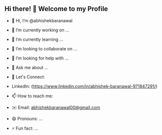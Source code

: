 ## Hi there! 👋 Welcome to my Profile

- 👋 Hi, I’m @abhishekbaranawal
  
- 🔭 I’m currently working on ...

- 🌱 I’m currently learning ...

- 👯 I’m looking to collaborate on ...

- 🤔 I’m looking for help with ...

- 💬 Ask me about ...

- 🤝 Let's Connect:

- LinkedIn: (https://www.linkedin.com/in/abhishek-baranawal-971847291/)

- 📫 How to reach me:

- ✉️ Email: abhishekbaranawal00@gmail.com 

- 😄 Pronouns: ...

- ⚡ Fun fact: ...
